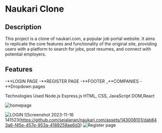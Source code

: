 # Naukari Clone

## Description

This project is a clone of naukari.com, a popular job portal website. It aims to replicate the core features and functionality of the original site, providing users with a platform to search for jobs, post resumes, and connect with potential employers.

## Features

-**LOGIN PAGE
-**REGISTER PAGE
-**FOOTER
_**COMPANIES
-**Dropdown pages

Technologies Used
Node.js
Express.js
HTML, CSS, JavaScript
DOM,React

![homepage](https://github.com/sejalanan/naukari.com/assets/143008101/cce35859-34ce-443b-b533-92c41220e748)

![LOGIN](https://github.com/sejalanan/naukari.com/assets/143008101/a4d87c90-a062-4b8b-bd1a-e7188822e341)
![Screenshot 2023-11-16 141523(https://github.com/sejalanan/naukari.com/assets/143008101/dab843a6-f45e-457e-953a-4189258ae6d3)
![Register page](https://github.com/sejalanan/naukari.com/assets/143008101/5d71efa9-7cdd-4b8f-bffe-513df2e7dab9)


